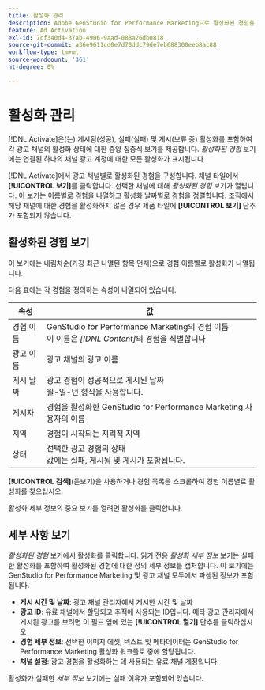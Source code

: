 ```yaml
---
title: 활성화 관리
description: Adobe GenStudio for Performance Marketing으로 활성화된 경험을 관리하는 방법을 알아봅니다.
feature: Ad Activation
exl-id: 7cf340d4-37ab-4906-9aad-088a26db0818
source-git-commit: a36e9611cd0e7d70ddc79de7eb688300eeb8ac88
workflow-type: tm+mt
source-wordcount: '361'
ht-degree: 0%

---
```


# 활성화 관리

[!DNL Activate]은(는) 게시됨(성공), 실패(실패) 및 게시(보류 중) 활성화를 포함하여 각 광고 채널의 활성화 상태에 대한 중앙 집중식 보기를 제공합니다. _활성화된 경험_ 보기에는 연결된 하나의 채널 광고 계정에 대한 모든 활성화가 표시됩니다.

[!DNL Activate]에서 광고 채널별로 활성화된 경험을 구성합니다. 채널 타일에서 **[!UICONTROL 보기]**&#x200B;를 클릭합니다. 선택한 채널에 대해 _활성화된 경험_ 보기가 열립니다. 이 보기는 이름별로 경험을 나열하고 활성화 날짜별로 경험을 정렬합니다. 조직에서 해당 채널에 대한 경험을 활성화하지 않은 경우 제품 타일에 **[!UICONTROL 보기]** 단추가 포함되지 않습니다.

## 활성화된 경험 보기

이 보기에는 내림차순(가장 최근 나열된 항목 먼저)으로 경험 이름별로 활성화가 나열됩니다.

다음 표에는 각 경험을 정의하는 속성이 나열되어 있습니다.

| 속성 | 값 |
|------------------|---------------------------------------------------------------------------------------------|
| 경험 이름 | GenStudio for Performance Marketing의 경험 이름<br>이 이름은 _[!DNL Content]_&#x200B;의 경험을 식별합니다 |
| 광고 이름 | 광고 채널의 광고 이름 |
| 게시 날짜 | 광고 경험이 성공적으로 게시된 날짜<br>월-일-년 형식을 사용합니다. |
| 게시자 | 경험을 활성화한 GenStudio for Performance Marketing 사용자의 이름 |
| 지역 | 경험이 시작되는 지리적 지역 |
| 상태 | 선택한 광고 경험의 상태<br>값에는 실패, 게시됨 및 게시가 포함됩니다. |

**[!UICONTROL 검색]**(돋보기)을 사용하거나 경험 목록을 스크롤하여 경험 이름별로 활성화를 찾으십시오.

활성화 세부 정보의 중요 보기를 열려면 활성화를 클릭합니다.

## 세부 사항 보기

_활성화된 경험_ 보기에서 활성화를 클릭합니다. 읽기 전용 _활성화 세부 정보_ 보기는 실패한 활성화를 포함하여 활성화된 경험에 대한 정의 세부 정보를 캡처합니다. 이 보기에는 GenStudio for Performance Marketing 및 광고 채널 모두에서 파생된 정보가 포함됩니다.

* **게시 시간 및 날짜**: 광고 채널 관리자에서 게시한 시간 및 날짜
* **광고 ID**: 유료 채널에서 할당되고 추적에 사용되는 ID입니다. 메타 광고 관리자에서 게시된 광고를 보려면 이 필드 옆에 있는 **[!UICONTROL 열기]** 단추를 클릭하십시오
* **경험 세부 정보**: 선택한 이미지 에셋, 텍스트 및 메타데이터는 GenStudio for Performance Marketing 활성화 워크플로 중에 할당됩니다.
* **채널 설정**: 광고 경험을 활성화하는 데 사용되는 유료 채널 계정입니다.

활성화가 실패한 _세부 정보_ 보기에는 실패 이유가 포함되어 있습니다.
